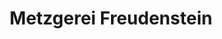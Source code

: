 ---
title: "Metzgerei Freudenstein"
url: /ruhstorf-a-d-rott/metzgerei-freudenstein/
shop: Metzgerei
---